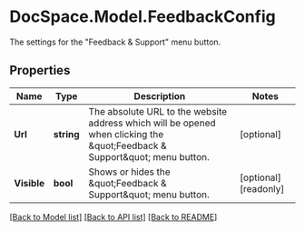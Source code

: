 # DocSpace.Model.FeedbackConfig
The settings for the \"Feedback & Support\" menu button.

## Properties

Name | Type | Description | Notes
------------ | ------------- | ------------- | -------------
**Url** | **string** | The absolute URL to the website address which will be opened when clicking the \&quot;Feedback &amp; Support\&quot; menu button. | [optional] 
**Visible** | **bool** | Shows or hides the \&quot;Feedback &amp; Support\&quot; menu button. | [optional] [readonly] 

[[Back to Model list]](../README.md#documentation-for-models) [[Back to API list]](../README.md#documentation-for-api-endpoints) [[Back to README]](../README.md)

